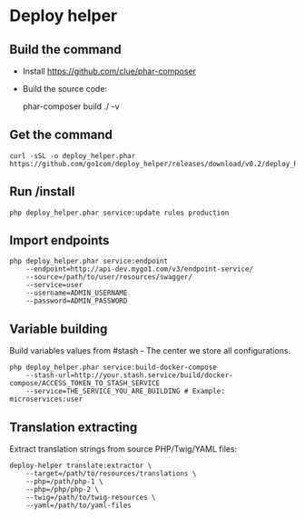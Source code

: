 # Deploy helper


## Build the command

* Install https://github.com/clue/phar-composer
* Build the source code:

    phar-composer build ./ -v


## Get the command

    curl -sSL -o deploy_helper.phar https://github.com/go1com/deploy_helper/releases/download/v0.2/deploy_helper.phar

## Run /install

    php deploy_helper.phar service:update rules production

## Import endpoints

    php deploy_helper.phar service:endpoint
        --endpoint=http://api-dev.mygo1.com/v3/endpoint-service/
        --source=/path/to/user/resources/swagger/
        --service=user
        --username=ADMIN_USERNAME
        --password=ADMIN_PASSWORD

## Variable building

Build variables values from #stash - The center we store all configurations.

    php deploy_helper.phar service:build-docker-compose
        --stash-url=http://your.stash.service/build/docker-compose/ACCESS_TOKEN_TO_STASH_SERVICE
        --service=THE_SERVICE_YOU_ARE_BUILDING # Example: microservices:user

## Translation extracting

Extract translation strings from source PHP/Twig/YAML files:

    deploy-helper translate:extractor \
        --target=/path/to/resources/translations \
        --php=/path/php-1 \
        --php=/php/php-2 \
        --twig=/path/to/twig-resources \
        --yaml=/path/to/yaml-files
